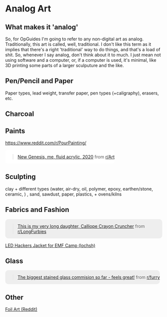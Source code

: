 # Analog Art

## What makes it 'analog'

So, for OpGuides I'm going to refer to any non-digital art as analog. Traditionally, this art is called, well, traditional. I don't like this term as it implies that there's a right 'traditional' way to do things, and that's a load of shit. So, whenever I say analog, don't think about it to much. I just mean not using software and a computer, or, if a computer is used, it's minimal, like 3D printing some parts of a larger sculputure and the like.

## Pen/Pencil and Paper

Paper types, lead weight, transfer paper, pen types (+caligraphy), erasers, etc.

## Charcoal



## Paints

https://www.reddit.com/r/PourPainting/

<div style="display: inline-block; background-color: #fff; border-radius: 10px;"><blockquote class="reddit-card"><a href="https://www.reddit.com/r/Art/comments/knb09a/new_genesis_me_fluid_acrylic_2020/">New Genesis, me, fluid acrylic, 2020</a> from <a href="http://www.reddit.com/r/Art">r/Art</a></blockquote>
    <script async src="//embed.redditmedia.com/widgets/platform.js" charset="UTF-8"></script></div>

## Sculpting

clay + different types (water, air-dry, oil, polymer, epoxy, earthen/stone, ceramic, ) , sand, sawdust, paper, plastics, + ovens/kilns

## Fabrics and Fashion

<div style="display: inline-block; background-color: #eee; border-radius: 10px;"><blockquote class="reddit-card" data-card-created="1609713910"><a href="https://www.reddit.com/r/LongFurbies/comments/iqwhsd/this_is_my_very_long_daughter_calliope_crayon/">This is my very long daughter, Calliope Crayon Cruncher</a> from <a href="http://www.reddit.com/r/LongFurbies">r/LongFurbies</a></blockquote>
    <script async src="//embed.redditmedia.com/widgets/platform.js" charset="UTF-8"></script></div>


[LED Hackers Jacket for EMF Camp (lochsh)](https://mcla.ug/blog/led-hackers-jacket-for-emf-camp.html)

## Glass

<div style="display: inline-block; background-color: #eee; border-radius: 10px;"><blockquote class="reddit-card" data-card-created="1609714134"><a href="https://www.reddit.com/r/furry/comments/kmzxid/the_biggest_stained_glass_commision_so_far_feels/">The biggest stained glass commision so far - feels great!</a> from <a href="http://www.reddit.com/r/furry">r/furry</a></blockquote>
    <script async src="//embed.redditmedia.com/widgets/platform.js" charset="UTF-8"></script></div>

## Other

[Foil Art (Reddit)](https://www.reddit.com/r/bulletjournal/comments/eqzfga/made_a_design_on_the_cover_of_my_bujo_using_the/)